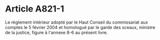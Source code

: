 # Article A821-1

Le règlement intérieur adopté par le Haut Conseil du commissariat aux comptes le 5 février 2004 et homologué par le garde des sceaux, ministre de la justice, figure à l'annexe 8-6 au présent livre.
